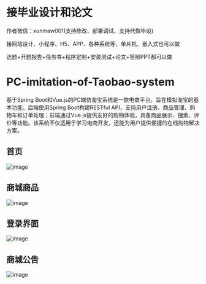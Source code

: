 # 接毕业设计和论文
作者微信：xunmaw001(支持修改、部署调试、支持代做毕设)

接网站设计、小程序、H5、APP、各种系统等，单片机、嵌入式也可以做

选题+开题报告+任务书+程序定制+安装测试+论文+答辩PPT都可以做
# PC-imitation-of-Taobao-system
基于Spring Boot和Vue.js的PC端仿淘宝系统是一款电商平台，旨在模拟淘宝的基本功能。后端使用Spring Boot构建RESTful API，支持用户注册、商品管理、购物车和订单处理；前端通过Vue.js提供友好的购物体验，具备商品展示、搜索、评价等功能。该系统不仅适用于学习电商开发，还能为用户提供便捷的在线购物解决方案。
## 首页

![image](https://github.com/user-attachments/assets/c7739368-3253-40b8-9fa7-f9afadaa954b)
## 商城商品

![image](https://github.com/user-attachments/assets/bc99c60f-dedf-48b1-b975-8564459e3f54)
## 登录界面

![image](https://github.com/user-attachments/assets/fc69cd69-4694-43b2-8407-4a0ea4a145de)
## 商城公告

![image](https://github.com/user-attachments/assets/6b1f8659-310d-43c6-86e7-b5f4aa06a4bb)
